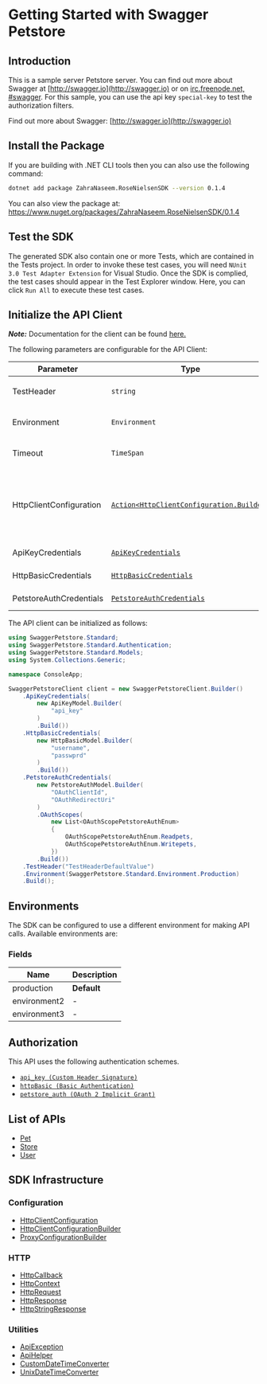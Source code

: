 
# Getting Started with Swagger Petstore

## Introduction

This is a sample server Petstore server.  You can find out more about Swagger at [http://swagger.io](http://swagger.io) or on [irc.freenode.net, #swagger](http://swagger.io/irc/).  For this sample, you can use the api key `special-key` to test the authorization filters.

Find out more about Swagger: [http://swagger.io](http://swagger.io)

## Install the Package

If you are building with .NET CLI tools then you can also use the following command:

```bash
dotnet add package ZahraNaseem.RoseNielsenSDK --version 0.1.4
```

You can also view the package at:
https://www.nuget.org/packages/ZahraNaseem.RoseNielsenSDK/0.1.4

## Test the SDK

The generated SDK also contain one or more Tests, which are contained in the Tests project. In order to invoke these test cases, you will need `NUnit 3.0 Test Adapter Extension` for Visual Studio. Once the SDK is complied, the test cases should appear in the Test Explorer window. Here, you can click `Run All` to execute these test cases.

## Initialize the API Client

**_Note:_** Documentation for the client can be found [here.](https://www.github.com/ZahraN444/rose-nielsen-dotnet-sdk/tree/0.1.4/doc/client.md)

The following parameters are configurable for the API Client:

| Parameter | Type | Description |
|  --- | --- | --- |
| TestHeader | `string` | This is a test header<br>*Default*: `"TestHeaderDefaultValue"` |
| Environment | `Environment` | The API environment. <br> **Default: `Environment.Production`** |
| Timeout | `TimeSpan` | Http client timeout.<br>*Default*: `TimeSpan.FromSeconds(100)` |
| HttpClientConfiguration | [`Action<HttpClientConfiguration.Builder>`](https://www.github.com/ZahraN444/rose-nielsen-dotnet-sdk/tree/0.1.4/doc/http-client-configuration-builder.md) | Action delegate that configures the HTTP client by using the HttpClientConfiguration.Builder for customizing API call settings.<br>*Default*: `new HttpClient()` |
| ApiKeyCredentials | [`ApiKeyCredentials`](https://www.github.com/ZahraN444/rose-nielsen-dotnet-sdk/tree/0.1.4/doc/auth/custom-header-signature.md) | The Credentials Setter for Custom Header Signature |
| HttpBasicCredentials | [`HttpBasicCredentials`](https://www.github.com/ZahraN444/rose-nielsen-dotnet-sdk/tree/0.1.4/doc/auth/basic-authentication.md) | The Credentials Setter for Basic Authentication |
| PetstoreAuthCredentials | [`PetstoreAuthCredentials`](https://www.github.com/ZahraN444/rose-nielsen-dotnet-sdk/tree/0.1.4/doc/auth/oauth-2-implicit-grant.md) | The Credentials Setter for OAuth 2 Implicit Grant |

The API client can be initialized as follows:

```csharp
using SwaggerPetstore.Standard;
using SwaggerPetstore.Standard.Authentication;
using SwaggerPetstore.Standard.Models;
using System.Collections.Generic;

namespace ConsoleApp;

SwaggerPetstoreClient client = new SwaggerPetstoreClient.Builder()
    .ApiKeyCredentials(
        new ApiKeyModel.Builder(
            "api_key"
        )
        .Build())
    .HttpBasicCredentials(
        new HttpBasicModel.Builder(
            "username",
            "passwprd"
        )
        .Build())
    .PetstoreAuthCredentials(
        new PetstoreAuthModel.Builder(
            "OAuthClientId",
            "OAuthRedirectUri"
        )
        .OAuthScopes(
            new List<OAuthScopePetstoreAuthEnum>
            {
                OAuthScopePetstoreAuthEnum.Readpets,
                OAuthScopePetstoreAuthEnum.Writepets,
            })
        .Build())
    .TestHeader("TestHeaderDefaultValue")
    .Environment(SwaggerPetstore.Standard.Environment.Production)
    .Build();
```

## Environments

The SDK can be configured to use a different environment for making API calls. Available environments are:

### Fields

| Name | Description |
|  --- | --- |
| production | **Default** |
| environment2 | - |
| environment3 | - |

## Authorization

This API uses the following authentication schemes.

* [`api_key (Custom Header Signature)`](https://www.github.com/ZahraN444/rose-nielsen-dotnet-sdk/tree/0.1.4/doc/auth/custom-header-signature.md)
* [`httpBasic (Basic Authentication)`](https://www.github.com/ZahraN444/rose-nielsen-dotnet-sdk/tree/0.1.4/doc/auth/basic-authentication.md)
* [`petstore_auth (OAuth 2 Implicit Grant)`](https://www.github.com/ZahraN444/rose-nielsen-dotnet-sdk/tree/0.1.4/doc/auth/oauth-2-implicit-grant.md)

## List of APIs

* [Pet](https://www.github.com/ZahraN444/rose-nielsen-dotnet-sdk/tree/0.1.4/doc/controllers/pet.md)
* [Store](https://www.github.com/ZahraN444/rose-nielsen-dotnet-sdk/tree/0.1.4/doc/controllers/store.md)
* [User](https://www.github.com/ZahraN444/rose-nielsen-dotnet-sdk/tree/0.1.4/doc/controllers/user.md)

## SDK Infrastructure

### Configuration

* [HttpClientConfiguration](https://www.github.com/ZahraN444/rose-nielsen-dotnet-sdk/tree/0.1.4/doc/http-client-configuration.md)
* [HttpClientConfigurationBuilder](https://www.github.com/ZahraN444/rose-nielsen-dotnet-sdk/tree/0.1.4/doc/http-client-configuration-builder.md)
* [ProxyConfigurationBuilder](https://www.github.com/ZahraN444/rose-nielsen-dotnet-sdk/tree/0.1.4/doc/proxy-configuration-builder.md)

### HTTP

* [HttpCallback](https://www.github.com/ZahraN444/rose-nielsen-dotnet-sdk/tree/0.1.4/doc/http-callback.md)
* [HttpContext](https://www.github.com/ZahraN444/rose-nielsen-dotnet-sdk/tree/0.1.4/doc/http-context.md)
* [HttpRequest](https://www.github.com/ZahraN444/rose-nielsen-dotnet-sdk/tree/0.1.4/doc/http-request.md)
* [HttpResponse](https://www.github.com/ZahraN444/rose-nielsen-dotnet-sdk/tree/0.1.4/doc/http-response.md)
* [HttpStringResponse](https://www.github.com/ZahraN444/rose-nielsen-dotnet-sdk/tree/0.1.4/doc/http-string-response.md)

### Utilities

* [ApiException](https://www.github.com/ZahraN444/rose-nielsen-dotnet-sdk/tree/0.1.4/doc/api-exception.md)
* [ApiHelper](https://www.github.com/ZahraN444/rose-nielsen-dotnet-sdk/tree/0.1.4/doc/api-helper.md)
* [CustomDateTimeConverter](https://www.github.com/ZahraN444/rose-nielsen-dotnet-sdk/tree/0.1.4/doc/custom-date-time-converter.md)
* [UnixDateTimeConverter](https://www.github.com/ZahraN444/rose-nielsen-dotnet-sdk/tree/0.1.4/doc/unix-date-time-converter.md)

